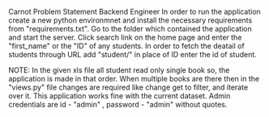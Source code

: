 Carnot Problem Statement Backend Engineer
In order to run the application create a new python environmnet and install the necessary requirements from "requirements.txt".
Go to the folder which contained the application and start the server.
Click search link on the home page and enter the "first_name" or the "ID" of any students.
In order to fetch the deatail of students through URL add "student/<id>" in place of ID enter the id of student.
 
NOTE:
  In the given xls file all student read only single book so, the application is made in that order.
  When multiple books are there then in the "views.py" file changes are required like change get to filter, and iterate over it.
  This application works fine with the current dataset.
 Admin credentials are id - "admin" , password - "admin" without quotes.
